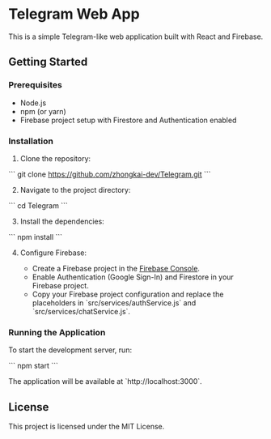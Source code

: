 # Telegram Web App

This is a simple Telegram-like web application built with React and Firebase.

## Getting Started

### Prerequisites

- Node.js
- npm (or yarn)
- Firebase project setup with Firestore and Authentication enabled

### Installation

1. Clone the repository:

\`\`\`
git clone https://github.com/zhongkai-dev/Telegram.git
\`\`\`

2. Navigate to the project directory:

\`\`\`
cd Telegram
\`\`\`

3. Install the dependencies:

\`\`\`
npm install
\`\`\`

4. Configure Firebase:

   - Create a Firebase project in the [Firebase Console](https://console.firebase.google.com/).
   - Enable Authentication (Google Sign-In) and Firestore in your Firebase project.
   - Copy your Firebase project configuration and replace the placeholders in \`src/services/authService.js\` and \`src/services/chatService.js\`.

### Running the Application

To start the development server, run:

\`\`\`
npm start
\`\`\`

The application will be available at \`http://localhost:3000\`.

## License

This project is licensed under the MIT License.